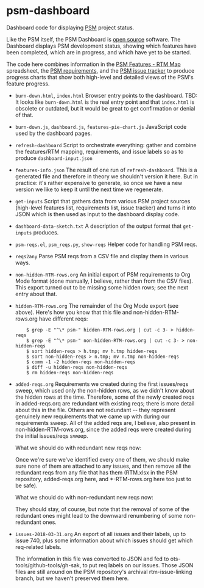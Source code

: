 # psm-dashboard

Dashboard code for displaying [PSM](http://projectpsm.org/) project status.

Like the PSM itself, the PSM Dashboard is [open source](LICENSE)
software.  The Dashboard displays PSM development status, showing
which features have been completed, which are in progress, and which
have yet to be started.

The code here combines information in the [PSM Features - RTM
Map](https://docs.google.com/spreadsheets/d/1avMeCIiayaCcx8fDzldo3KEiRHyM2qjjBuCXWKRwyao/edit?usp=sharing)
spreadsheet, the [PSM
requirements](https://github.com/SolutionGuidance/psm/tree/master/requirements]),
and the [PSM issue
tracker](https://github.com/SolutionGuidance/psm/issues/) to produce
progress charts that show both high-level and detailed views of the
PSM's feature progress.

* `burn-down.html`, `index.html`
  Browser entry points to the dashboard.
  TBD: It looks like `burn-down.html` is the real entry point
       and that `index.html` is obsolete or outdated, but it
       would be great to get confirmation or denial of that.

* `burn-down.js`, `dashboard.js`, `features-pie-chart.js`
  JavaScript code used by the dashboard pages.

* `refresh-dashboard`
   Script to orchestrate everything: gather and combine the
   features/RTM mapping, requirements, and issue labels so as to
   produce `dashboard-input.json`

* `features-info.json`
  The result of one run of `refresh-dashboard`.  This is a generated
  file and therefore in theory we shouldn't version it here.  But in
  practice: it's rather expensive to generate, so once we have a new
  version we like to keep it until the next time we regenerate.

* `get-inputs`
  Script that gathers data from various PSM project sources
  (high-level features list, requirements list, issue tracker) and
  turns it into JSON which is then used as input to the dashboard
  display code.

* `dashboard-data-sketch.txt`
  A description of the output format that `get-inputs` produces.

* `psm-reqs.el`, `psm_reqs.py`, `show-reqs`
  Helper code for handling PSM reqs.

* `reqs2any`
   Parse PSM reqs from a CSV file and display them in various ways.

* `non-hidden-RTM-rows.org`
  An initial export of PSM requirements to Org Mode format (done manually,
  I believe, rather than from the CSV files).  This export turned out
  to be missing some hidden rows; see the next entry about that.

* `hidden-RTM-rows.org`
  The remainder of the Org Mode export (see above).  Here's how you
  know that this file and non-hidden-RTM-rows.org have different reqs:

          $ grep -E "^\* psm-" hidden-RTM-rows.org | cut -c 3- > hidden-reqs
          $ grep -E "^\* psm-" non-hidden-RTM-rows.org | cut -c 3- > non-hidden-reqs
          $ sort hidden-reqs > h.tmp; mv h.tmp hidden-reqs
          $ sort non-hidden-reqs > n.tmp; mv n.tmp non-hidden-reqs
          $ comm -1 -2 hidden-reqs non-hidden-reqs
          $ diff -u hidden-reqs non-hidden-reqs
          $ rm hidden-reqs non-hidden-reqs

* `added-reqs.org`
  Requirements we created during the first issues/reqs sweep, which
  used only the non-hidden rows, as we didn't know about the hidden
  rows at the time.  Therefore, some of the newly created reqs in
  added-reqs.orq are redundant with existing reqs; there is more
  detail about this in the file.  Others are not redundant -- they
  represent genuinely new requirements that we came up with during
  our requirements sweep.  All of the added reqs are, I believe, also
  present in non-hidden-RTM-rows.org, since the added reqs were
  created during the initial issues/reqs sweep.

  What we should do with redundant new reqs now:

  Once we're sure we've identified every one of them, we should make
  sure none of them are attached to any issues, and then remove all
  the redundant reqs from any file that has them (RTM.xlsx in the PSM
  repository, added-reqs.org here, and *-RTM-rows.org here too just to
  be safe).

  What we should do with non-redundant new reqs now:

  They should stay, of course, but note that the removal of some of
  the redundant ones might lead to the downward renumbering of some
  non-redundant ones.

* `issues-2018-03-31.org`
  An export of all issues and their labels, up to issue 740, plus some
  information about which issues should get which req-related labels.

  The information in this file was converted to JSON and fed to
  ots-tools/github-tools/gh-sak, to put req labels on our issues.
  Those JSON files are still around on the PSM repository's archival
  rtm-issue-linking branch, but we haven't preserved them here.
